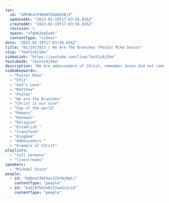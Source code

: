 ```yaml
---
sys:
  id: "1M59KuCP4RmDtEQaKm5BjZ"
  updatedAt: "2023-02-19T17:03:56.026Z"
  createdAt: "2023-02-19T17:03:56.026Z"
  revision: 1
  space: "vfgh62eq5a4k"
  contentType: "videos"
date: "2023-02-19T17:03:56.026Z"
title: "02/19/2023 | We Are The Branches (Pastor Mike Sosso)"
slug: "7eaY1s9jSbo"
videoLink: "https://youtube.com/live/7eaY1s9jSbo"
YoutubeID: "7eaY1s9jSbo"
description: "We are ambassadors of Christ, remember Jesus did not come to the world to establish a religion but to establish the kingdom of God. He gave us the keys to open up the kingdom, to be able to transform the world around us. If he is the vine and we are the branches, (John 15:5) how are we to do anything with him? We will only welt and crumble away. You may think you are not qualified to bring the kingdom down because of pass transgression nut if you repent and ask for forgiveness our Father wipes those sins away. Through Christ we are the sap of our God, we can be used to transfer God's love simply through touch. So lets go out there spread God's love through being examples of Christ, renewal our minds continually by diving into God's world and transform the world around us. This sermon was released at Freedom Fellowship Church on February 19, 2023 by Pastor Mike Sosso."
videoKeywords:
  - "Pastor Mike"
  - "FFCI"
  - "God's Love"
  - "Matthew"
  - "Psalms"
  - "We are the Branches"
  - "Christ is our vine"
  - "Sap of the world"
  - "Romans"
  - "Renewal"
  - "Religion"
  - "Establish "
  - "transform"
  - "Kingdom"
  - "Ambassadors "
  - "Example of Christ"
playlists:
  - "full sermons"
  - "livestreams"
speakers:
  - "Michael Sosso"
people:
  - id: "6QQnsS7KFUar2ZVYNjMqti"
    contentType: "people"
  - id: "6aQjATkbJuOcIYwuGcSciQ"
    contentType: "people"
---
```

